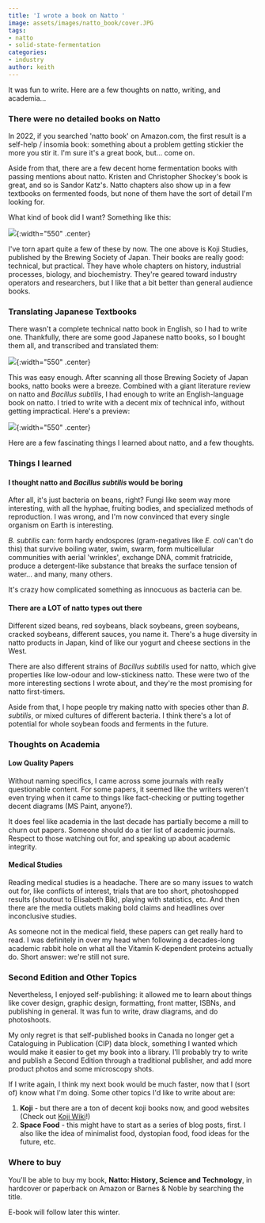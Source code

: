 ```yaml
---
title: 'I wrote a book on Natto '
image: assets/images/natto_book/cover.JPG
tags:
- natto
- solid-state-fermentation
categories:
- industry
author: keith
---
```


It was fun to write. Here are a few thoughts on natto, writing, and academia...

### There were no detailed books on Natto

In 2022, if you searched 'natto book' on Amazon.com, the first result is a self-help / insomia book: something about a problem getting stickier the more you stir it. I'm sure it's a great book, but... come on. 

Aside from that, there are a few decent home fermentation books with passing mentions about natto. Kristen and Christopher Shockey's book is great, and so is Sandor Katz's. Natto chapters also show up in a few textbooks on fermented foods, but none of them have the sort of detail I'm looking for. 

What kind of book did I want? Something like this:

![](/assets/images/natto_book/kojistudies_book.JPG){:width="550" .center}

I've torn apart quite a few of these by now. The one above is Koji Studies, published by the Brewing Society of Japan. Their books are really good: technical, but practical. They have whole chapters on history, industrial processes, biology, and biochemistry. They're geared toward industry operators and researchers, but I like that a bit better than general audience books. 

### Translating Japanese Textbooks

There wasn't a complete technical natto book in English, so I had to write one. Thankfully, there are some good Japanese natto books, so I bought them all, and transcribed and translated them:

![](/assets/images/natto_book/nattoref_book.JPG){:width="550" .center}

This was easy enough. After scanning all those Brewing Society of Japan books, natto books were a breeze. Combined with a giant literature review on natto and *Bacillus subtilis*, I had enough to write an English-language book on natto. I tried to write with a decent mix of technical info, without getting impractical. Here's a preview:

![](/assets/images/natto_book/preview.JPG){:width="550" .center}

Here are a few fascinating things I learned about natto, and a few thoughts. 

### Things I learned

#### I thought natto and *Bacillus subtilis* would be boring

After all, it's just bacteria on beans, right? Fungi like seem way more interesting, with all the hyphae, fruiting bodies, and specialized methods of reproduction. I was wrong, and I'm now convinced that every single organism on Earth is interesting. 

*B. subtilis* can: form hardy endospores (gram-negatives like *E. coli* can't do this) that survive boiling water, swim, swarm, form multicellular communities with aerial 'wrinkles', exchange DNA, commit fratricide, produce a detergent-like substance that breaks the surface tension of water... and many, many others. 

It's crazy how complicated something as innocuous as bacteria can be. 

#### There are a LOT of natto types out there

Different sized beans, red soybeans, black soybeans, green soybeans, cracked soybeans, different sauces, you name it. There's a huge diversity in natto products in Japan, kind of like our yogurt and cheese sections in the West. 

There are also different strains of *Bacillus subtilis* used for natto, which give properties like low-odour and low-stickiness natto. These were two of the more interesting sections I wrote about, and they're the most promising for natto first-timers. 

Aside from that, I hope people try making natto with species other than *B. subtilis*, or mixed cultures of different bacteria. I think there's a lot of potential for whole soybean foods and ferments in the future. 

### Thoughts on Academia 

#### Low Quality Papers

Without naming specifics, I came across some journals with really questionable content. For some papers, it seemed like the writers weren't even trying when it came to things like fact-checking or putting together decent diagrams (MS Paint, anyone?). 

It does feel like academia in the last decade has partially become a mill to churn out papers. Someone should do a tier list of academic journals. Respect to those watching out for, and speaking up about academic integrity. 

#### Medical Studies

Reading medical studies is a headache. There are so many issues to watch out for, like conflicts of interest, trials that are too short, photoshopped results (shoutout to Elisabeth Bik), playing with statistics, etc. And then there are the media outlets making bold claims and headlines over inconclusive studies.  

As someone not in the medical field, these papers can get really hard to read. I was definitely in over my head when following a decades-long academic rabbit hole on what all the Vitamin K-dependent proteins actually do. Short answer: we're still not sure.  

### Second Edition and Other Topics 

Nevertheless, I enjoyed self-publishing: it allowed me to learn about things like cover design, graphic design, formatting, front matter, ISBNs, and publishing in general. It was fun to write, draw diagrams, and do photoshoots. 

My only regret is that self-published books in Canada no longer get a Cataloguing in Publication (CIP) data block, something I wanted which would make it easier to get my book into a library. I'll probably try to write and publish a Second Edition through a traditional publisher, and add more product photos and some microscopy shots. 

If I write again, I think my next book would be much faster, now that I (sort of) know what I'm doing. Some other topics I'd like to write about are: 

1. **Koji** - but there are a ton of decent koji books now, and good websites (Check out [Koji Wiki](http://www.kojiwiki.com/index.php/Main_Page)!) 
2. **Space Food** - this might have to start as a series of blog posts, first. I also like the idea of minimalist food, dystopian food, food ideas for the future, etc. 

### Where to buy 

You'll be able to buy my book, **Natto: History, Science and Technology**, in hardcover or paperback on Amazon or Barnes & Noble by searching the title.

E-book will follow later this winter. 
